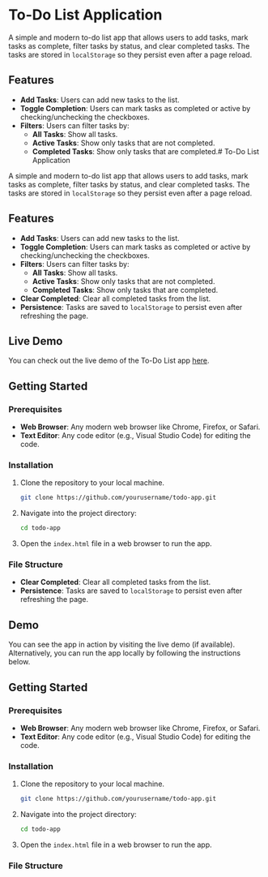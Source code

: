 # To-Do List Application

A simple and modern to-do list app that allows users to add tasks, mark tasks as complete, filter tasks by status, and clear completed tasks. The tasks are stored in `localStorage` so they persist even after a page reload.

## Features

- **Add Tasks**: Users can add new tasks to the list.
- **Toggle Completion**: Users can mark tasks as completed or active by checking/unchecking the checkboxes.
- **Filters**: Users can filter tasks by:
  - **All Tasks**: Show all tasks.
  - **Active Tasks**: Show only tasks that are not completed.
  - **Completed Tasks**: Show only tasks that are completed.# To-Do List Application

A simple and modern to-do list app that allows users to add tasks, mark tasks as complete, filter tasks by status, and clear completed tasks. The tasks are stored in `localStorage` so they persist even after a page reload.

## Features

- **Add Tasks**: Users can add new tasks to the list.
- **Toggle Completion**: Users can mark tasks as completed or active by checking/unchecking the checkboxes.
- **Filters**: Users can filter tasks by:
  - **All Tasks**: Show all tasks.
  - **Active Tasks**: Show only tasks that are not completed.
  - **Completed Tasks**: Show only tasks that are completed.
- **Clear Completed**: Clear all completed tasks from the list.
- **Persistence**: Tasks are saved to `localStorage` to persist even after refreshing the page.

## Live Demo

You can check out the live demo of the To-Do List app [here](https://atosh-to-do-list.netlify.app).

## Getting Started

### Prerequisites

- **Web Browser**: Any modern web browser like Chrome, Firefox, or Safari.
- **Text Editor**: Any code editor (e.g., Visual Studio Code) for editing the code.

### Installation

1. Clone the repository to your local machine.

    ```bash
    git clone https://github.com/yourusername/todo-app.git
    ```

2. Navigate into the project directory:

    ```bash
    cd todo-app
    ```

3. Open the `index.html` file in a web browser to run the app.

### File Structure


- **Clear Completed**: Clear all completed tasks from the list.
- **Persistence**: Tasks are saved to `localStorage` to persist even after refreshing the page.

## Demo

You can see the app in action by visiting the live demo (if available). Alternatively, you can run the app locally by following the instructions below.

## Getting Started

### Prerequisites

- **Web Browser**: Any modern web browser like Chrome, Firefox, or Safari.
- **Text Editor**: Any code editor (e.g., Visual Studio Code) for editing the code.

### Installation

1. Clone the repository to your local machine.

    ```bash
    git clone https://github.com/yourusername/todo-app.git
    ```

2. Navigate into the project directory:

    ```bash
    cd todo-app
    ```

3. Open the `index.html` file in a web browser to run the app.

### File Structure

